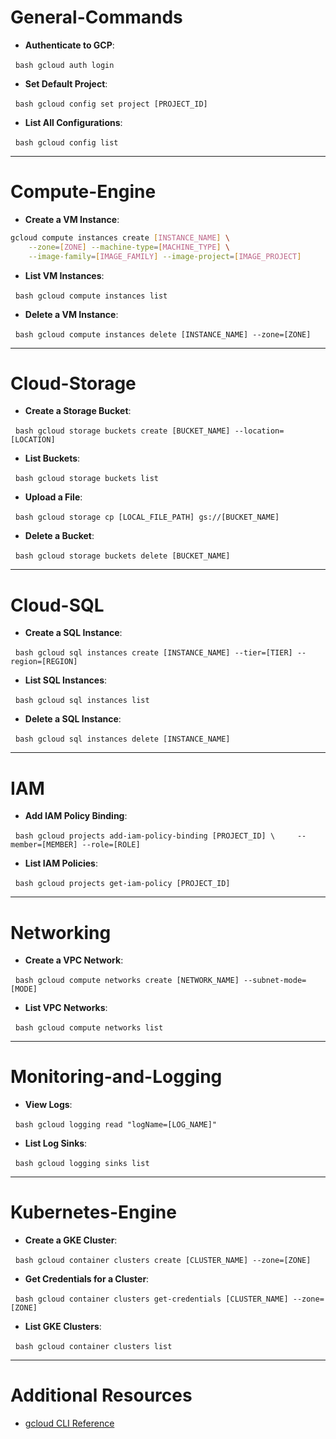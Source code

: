 #  General-Commands

- **Authenticate to GCP**:

  ```bash
gcloud auth login
  ```

- **Set Default Project**:

  ```bash
gcloud config set project [PROJECT_ID]
  ```

- **List All Configurations**:

  ```bash
gcloud config list
  ```

---
#  Compute-Engine

- **Create a VM Instance**:

```bash
gcloud compute instances create [INSTANCE_NAME] \
    --zone=[ZONE] --machine-type=[MACHINE_TYPE] \
    --image-family=[IMAGE_FAMILY] --image-project=[IMAGE_PROJECT]
```

- **List VM Instances**:

  ```bash
gcloud compute instances list
  ```

- **Delete a VM Instance**:

  ```bash
gcloud compute instances delete [INSTANCE_NAME] --zone=[ZONE]
  ```

---
#  Cloud-Storage

- **Create a Storage Bucket**:

  ```bash
gcloud storage buckets create [BUCKET_NAME] --location=[LOCATION]
  ```

- **List Buckets**:

  ```bash
gcloud storage buckets list
  ```

- **Upload a File**:

  ```bash
gcloud storage cp [LOCAL_FILE_PATH] gs://[BUCKET_NAME]
  ```

- **Delete a Bucket**:

  ```bash
gcloud storage buckets delete [BUCKET_NAME]
  ```

---
#  Cloud-SQL

- **Create a SQL Instance**:

  ```bash
gcloud sql instances create [INSTANCE_NAME] --tier=[TIER] --region=[REGION]
  ```

- **List SQL Instances**:

  ```bash
gcloud sql instances list
  ```

- **Delete a SQL Instance**:

  ```bash
gcloud sql instances delete [INSTANCE_NAME]
  ```

---
#  IAM

- **Add IAM Policy Binding**:

  ```bash
gcloud projects add-iam-policy-binding [PROJECT_ID] \
    --member=[MEMBER] --role=[ROLE]
  ```

- **List IAM Policies**:

  ```bash
gcloud projects get-iam-policy [PROJECT_ID]
  ```

---
#  Networking

- **Create a VPC Network**:

  ```bash
gcloud compute networks create [NETWORK_NAME] --subnet-mode=[MODE]
  ```

- **List VPC Networks**:

  ```bash
gcloud compute networks list
 ```

---

#  Monitoring-and-Logging

- **View Logs**:

  ```bash
gcloud logging read "logName=[LOG_NAME]"
  ```

- **List Log Sinks**:

  ```bash
gcloud logging sinks list
  ```

---
#  Kubernetes-Engine

- **Create a GKE Cluster**:

  ```bash
gcloud container clusters create [CLUSTER_NAME] --zone=[ZONE]
  ```

- **Get Credentials for a Cluster**:

  ```bash
gcloud container clusters get-credentials [CLUSTER_NAME] --zone=[ZONE]
  ```

- **List GKE Clusters**:

  ```bash
gcloud container clusters list
  ```

---
#  Additional Resources

- [gcloud CLI Reference](https://cloud.google.com/sdk/gcloud/reference)